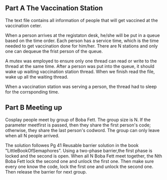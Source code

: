 ## Part A The Vaccination Station  

The text file contains all information of people that will get vaccined at the vaccination ceter.

When a person arrives at the registaton desk, he/she will be put in a queue based on the time order. Each person has a service time, which is the time needed to get vaccination done for him/her. There are N stations and only one can dequeue the frist person of the queue. 

A mutex was employed to ensure only one thread can read or write to the thread at the same time. After a person was put into the queue, it should wake up waiting vaccination station thread. When we finish read the file, wake up all the waiting thread.

When a vaccination station was serving a person, the thread had to sleep for the corrsponding time. 


## Part B Meeting up 
Cosplay people meet by group of Boba Fett. The group size is N.  If the parameter meetfirst is passed, then they share the first person's code; otherwise, they share the last person's codword. The group can only leave when all N people arrived. 

The solution followes Pg 41 Reusable barrier solution in the book "LittleBookOfSemaphores". Using a two-phase barrier,the first phase is locked and the second is open. When all N Boba Fett meet together, the Nth Boba Fett lock the second one and unlock the first one. Then make sure every one know the code, lock the first one and unlock the second one. Then release the barrier for next group. 


